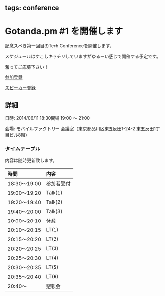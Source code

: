 tags: conference
---
# Gotanda.pm #1 を開催します

記念スべき第一回目のTech Conferenceを開催します。

スケジュールはすこしキッチリしていますがゆるーい感じで開催する予定です。

奮ってご応募下さい！



[参加登録](http://www.zusaar.com/event/10397006)

[スピーカー登録](http://www.zusaar.com/event/10397007)

## 詳細

日時: 2014/06/11 18:30開場 19:00 〜 21:00

会場: モバイルファクトリー 会議室（東京都品川区東五反田1-24-2 東五反田1丁目ビル8階）

### タイムテーブル

内容は随時更新致します。

| 時間         | 内容       |
|:-------------|:-----------|
| 18:30〜19:00 | 参加者受付 |
| 19:00〜19:20 | Talk(1)    |
| 19:20〜19:40 | Talk(2)    |
| 19:40〜20:00 | Talk(3)    |
| 20:00〜20:10 | 休憩       |
| 20:10〜20:15 | LT(1)      |
| 20:15〜20:20 | LT(2)      |
| 20:20〜20:25 | LT(3)      |
| 20:25〜20:30 | LT(4)      |
| 20:30〜20:35 | LT(5)      |
| 20:35〜20:40 | LT(6)      |
| 20:40〜      | 懇親会     |
